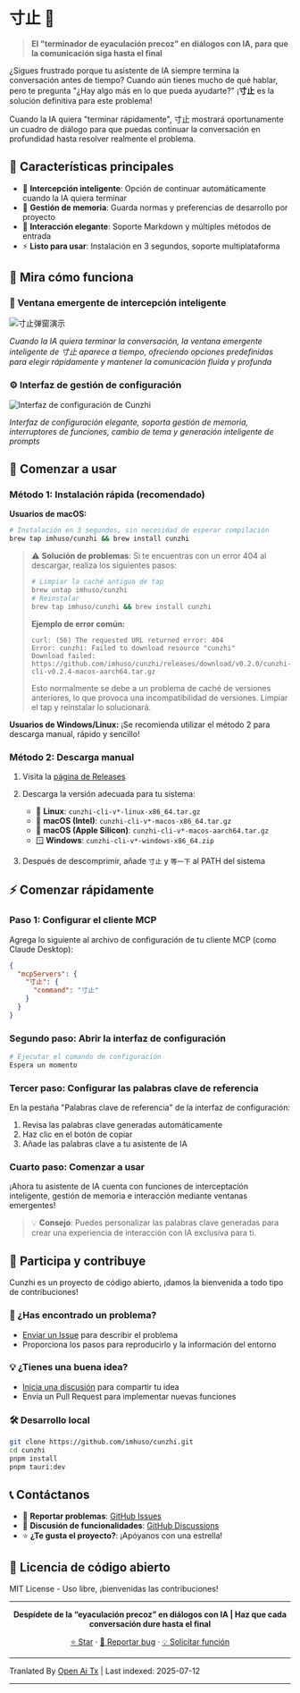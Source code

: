 # 寸止 🛑

> **El "terminador de eyaculación precoz" en diálogos con IA, para que la comunicación siga hasta el final**

¿Sigues frustrado porque tu asistente de IA siempre termina la conversación antes de tiempo? Cuando aún tienes mucho de qué hablar, pero te pregunta "¿Hay algo más en lo que pueda ayudarte?" ¡**寸止** es la solución definitiva para este problema!

Cuando la IA quiera "terminar rápidamente", 寸止 mostrará oportunamente un cuadro de diálogo para que puedas continuar la conversación en profundidad hasta resolver realmente el problema.

## 🌟 Características principales

- 🛑 **Intercepción inteligente**: Opción de continuar automáticamente cuando la IA quiera terminar
- 🧠 **Gestión de memoria**: Guarda normas y preferencias de desarrollo por proyecto
- 🎨 **Interacción elegante**: Soporte Markdown y múltiples métodos de entrada
- ⚡ **Listo para usar**: Instalación en 3 segundos, soporte multiplataforma

## 📸 Mira cómo funciona

### 🛑 Ventana emergente de intercepción inteligente
![寸止弹窗演示](https://raw.githubusercontent.com/imhuso/cunzhi/main/./screenshots/popup.png)

*Cuando la IA quiera terminar la conversación, la ventana emergente inteligente de 寸止 aparece a tiempo, ofreciendo opciones predefinidas para elegir rápidamente y mantener la comunicación fluida y profunda*
### ⚙️ Interfaz de gestión de configuración
![Interfaz de configuración de Cunzhi](https://raw.githubusercontent.com/imhuso/cunzhi/main/./screenshots/settings.png)

*Interfaz de configuración elegante, soporta gestión de memoria, interruptores de funciones, cambio de tema y generación inteligente de prompts*

## 🚀 Comenzar a usar

### Método 1: Instalación rápida (recomendado)

**Usuarios de macOS:**
```bash
# Instalación en 3 segundos, sin necesidad de esperar compilación
brew tap imhuso/cunzhi && brew install cunzhi
```

> ⚠️ **Solución de problemas**: Si te encuentras con un error 404 al descargar, realiza los siguientes pasos:
>
> ```bash
> # Limpiar la caché antigua de tap
> brew untap imhuso/cunzhi
> # Reinstalar
> brew tap imhuso/cunzhi && brew install cunzhi
> ```
>
> **Ejemplo de error común:**
> ```
> curl: (56) The requested URL returned error: 404
> Error: cunzhi: Failed to download resource "cunzhi"
> Download failed: https://github.com/imhuso/cunzhi/releases/download/v0.2.0/cunzhi-cli-v0.2.4-macos-aarch64.tar.gz
> ```
>
> Esto normalmente se debe a un problema de caché de versiones anteriores, lo que provoca una incompatibilidad de versiones. Limpiar el tap y reinstalar lo solucionará.

**Usuarios de Windows/Linux:**
¡Se recomienda utilizar el método 2 para descarga manual, rápido y sencillo!
### Método 2: Descarga manual

1. Visita la [página de Releases](https://github.com/imhuso/cunzhi/releases)
2. Descarga la versión adecuada para tu sistema:
   - 🐧 **Linux**: `cunzhi-cli-v*-linux-x86_64.tar.gz`
   - 🍎 **macOS (Intel)**: `cunzhi-cli-v*-macos-x86_64.tar.gz`
   - 🍎 **macOS (Apple Silicon)**: `cunzhi-cli-v*-macos-aarch64.tar.gz`
   - 🪟 **Windows**: `cunzhi-cli-v*-windows-x86_64.zip`

3. Después de descomprimir, añade `寸止` y `等一下` al PATH del sistema

## ⚡ Comenzar rápidamente

### Paso 1: Configurar el cliente MCP

Agrega lo siguiente al archivo de configuración de tu cliente MCP (como Claude Desktop):

```json
{
  "mcpServers": {
    "寸止": {
      "command": "寸止"
    }
  }
}
```
### Segundo paso: Abrir la interfaz de configuración

```bash
# Ejecutar el comando de configuración
Espera un momento
```

### Tercer paso: Configurar las palabras clave de referencia

En la pestaña "Palabras clave de referencia" de la interfaz de configuración:
1. Revisa las palabras clave generadas automáticamente
2. Haz clic en el botón de copiar
3. Añade las palabras clave a tu asistente de IA

### Cuarto paso: Comenzar a usar

¡Ahora tu asistente de IA cuenta con funciones de interceptación inteligente, gestión de memoria e interacción mediante ventanas emergentes!

> 💡 **Consejo**: Puedes personalizar las palabras clave generadas para crear una experiencia de interacción con IA exclusiva para ti.
## 🤝 Participa y contribuye

Cunzhi es un proyecto de código abierto, ¡damos la bienvenida a todo tipo de contribuciones!

### 🐛 ¿Has encontrado un problema?
- [Enviar un Issue](https://github.com/imhuso/cunzhi/issues) para describir el problema
- Proporciona los pasos para reproducirlo y la información del entorno

### 💡 ¿Tienes una buena idea?
- [Inicia una discusión](https://github.com/imhuso/cunzhi/discussions) para compartir tu idea
- Envía un Pull Request para implementar nuevas funciones

### 🛠️ Desarrollo local
```bash
git clone https://github.com/imhuso/cunzhi.git
cd cunzhi
pnpm install
pnpm tauri:dev
```
## 📞 Contáctanos

- 🐛 **Reportar problemas**: [GitHub Issues](https://github.com/imhuso/cunzhi/issues)
- 💬 **Discusión de funcionalidades**: [GitHub Discussions](https://github.com/imhuso/cunzhi/discussions)
- ⭐ **¿Te gusta el proyecto?**: ¡Apóyanos con una estrella!

## 📄 Licencia de código abierto

MIT License - Uso libre, ¡bienvenidas las contribuciones!

---

<div align="center">

**Despídete de la “eyaculación precoz” en diálogos con IA | Haz que cada conversación dure hasta el final**

[⭐ Star](https://github.com/imhuso/cunzhi) · [🐛 Reportar bug](https://github.com/imhuso/cunzhi/issues) · [💡 Solicitar función](https://github.com/imhuso/cunzhi/discussions)

</div>

---

Tranlated By [Open Ai Tx](https://github.com/OpenAiTx/OpenAiTx) | Last indexed: 2025-07-12

---
